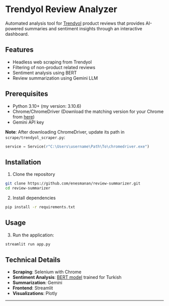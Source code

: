 # Trendyol Review Analyzer

Automated analysis tool for [Trendyol](https://www.trendyol.com/) product reviews that provides AI-powered summaries and sentiment insights through an interactive dashboard.


## Features

- Headless web scraping from Trendyol
- Filtering of non-product related reviews
- Sentiment analysis using BERT
- Review summarization using Gemini LLM

## Prerequisites

- Python 3.10+ (my version: 3.10.6)
- Chrome/ChromeDriver (Download the matching version for your Chrome from [here](https://googlechromelabs.github.io/chrome-for-testing/))
- Gemini API key

**Note**: After downloading ChromeDriver, update its path in `scrape/trendyol_scraper.py`:

```python
service = Service(r"C:\Users\username\Path\To\chromedriver.exe")
```

## Installation

1. Clone the repository
```bash
git clone https://github.com/enesmanan/review-summarizer.git
cd review-summarizer
```

2. Install dependencies
```bash
pip install -r requirements.txt
```

## Usage

3. Run the application:
```bash
streamlit run app.py
```



## Technical Details

- **Scraping**: Selenium with Chrome
- **Sentiment Analysis**: [BERT model](https://huggingface.co/savasy/bert-base-turkish-sentiment-cased) trained for Turkish
- **Summarization**: Gemini 
- **Frontend**: Streamlit
- **Visualizations**: Plotly

-----
